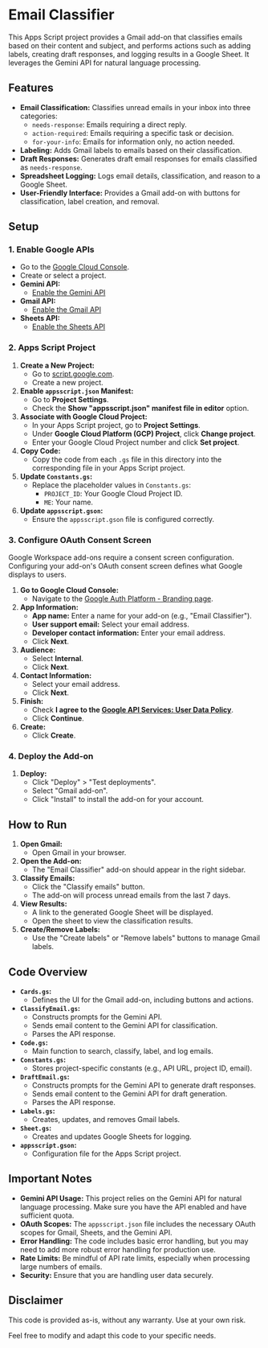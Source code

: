 # Email Classifier

This Apps Script project provides a Gmail add-on that classifies emails based on
their content and subject, and performs actions such as adding labels, creating
draft responses, and logging results in a Google Sheet. It leverages the Gemini
API for natural language processing.

## Features

*   **Email Classification:** Classifies unread emails in your inbox into three
    categories:
    *   `needs-response`: Emails requiring a direct reply.
    *   `action-required`: Emails requiring a specific task or decision.
    *   `for-your-info`: Emails for information only, no action needed.
*   **Labeling:** Adds Gmail labels to emails based on their classification.
*   **Draft Responses:** Generates draft email responses for emails classified
    as `needs-response`.
*   **Spreadsheet Logging:** Logs email details, classification, and reason to a
    Google Sheet.
*   **User-Friendly Interface:** Provides a Gmail add-on with buttons for
    classification, label creation, and removal.

## Setup

### 1. Enable Google APIs

*   Go to the [Google Cloud Console](https://console.cloud.google.com/).
*   Create or select a project.
*   **Gemini API:**
    *   [Enable the Gemini API](https://console.cloud.google.com/flows/enableapi?apiid=aiplatform.googleapis.com)
*   **Gmail API:**
    *   [Enable the Gmail API](https://console.cloud.google.com/flows/enableapi?apiid=gmail.googleapis.com)
*   **Sheets API:**
    *   [Enable the Sheets API](https://console.cloud.google.com/flows/enableapi?apiid=sheets.googleapis.com)

### 2. Apps Script Project

1.  **Create a New Project:**
    *   Go to [script.google.com](https://script.google.com).
    *   Create a new project.
1.  **Enable `appsscript.json` Manifest:**
    *   Go to **Project Settings**.
    *   Check the **Show "appsscript.json" manifest file in editor** option.
1.  **Associate with Google Cloud Project:**
    *   In your Apps Script project, go to **Project Settings**.
    *   Under **Google Cloud Platform (GCP) Project**, click **Change project**.
    *   Enter your Google Cloud Project number and click **Set project**.
1.  **Copy Code:**
    *   Copy the code from each `.gs` file in this directory into the
        corresponding file in your Apps Script project.
1.  **Update `Constants.gs`:**
    *   Replace the placeholder values in `Constants.gs`:
        *   `PROJECT_ID`: Your Google Cloud Project ID.
        *   `ME`: Your name.
1.  **Update `appsscript.gson`:**
    *   Ensure the `appsscript.gson` file is configured correctly.

### 3. Configure OAuth Consent Screen

Google Workspace add-ons require a consent screen configuration. Configuring
your add-on's OAuth consent screen defines what Google displays to users.

1.  **Go to Google Cloud Console:**
    *   Navigate to the [Google Auth Platform - Branding page](https://console.cloud.google.com/auth/branding).
1.  **App Information:**
    *   **App name:** Enter a name for your add-on (e.g., "Email Classifier").
    *   **User support email:** Select your email address.
    *   **Developer contact information:** Enter your email address.
    * Click **Next**.
1. **Audience:**
    *  Select **Internal**.
    * Click **Next**.
1. **Contact Information:**
    *   Select your email address.
    * Click **Next**.
1. **Finish:**
    *   Check **I agree to the [Google API Services: User Data Policy](https://developers.google.com/terms/api-services-user-data-policy)**.
    * Click **Continue**.
1. **Create:**
    * Click **Create**.

### 4. Deploy the Add-on

1.  **Deploy:**
    *   Click "Deploy" > "Test deployments".
    *   Select "Gmail add-on".
    *   Click "Install" to install the add-on for your account.

## How to Run

1.  **Open Gmail:**
    *   Open Gmail in your browser.
1.  **Open the Add-on:**
    *   The "Email Classifier" add-on should appear in the right sidebar.
1.  **Classify Emails:**
    *   Click the "Classify emails" button.
    *   The add-on will process unread emails from the last 7 days.
1.  **View Results:**
    *   A link to the generated Google Sheet will be displayed.
    *   Open the sheet to view the classification results.
1.  **Create/Remove Labels:**
    *   Use the "Create labels" or "Remove labels" buttons to manage Gmail labels.

## Code Overview

*   **`Cards.gs`:**
    *   Defines the UI for the Gmail add-on, including buttons and actions.
*   **`ClassifyEmail.gs`:**
    *   Constructs prompts for the Gemini API.
    *   Sends email content to the Gemini API for classification.
    *   Parses the API response.
*   **`Code.gs`:**
    *   Main function to search, classify, label, and log emails.
*   **`Constants.gs`:**
    *   Stores project-specific constants (e.g., API URL, project ID, email).
*   **`DraftEmail.gs`:**
    *   Constructs prompts for the Gemini API to generate draft responses.
    *   Sends email content to the Gemini API for draft generation.
    *   Parses the API response.
*   **`Labels.gs`:**
    *   Creates, updates, and removes Gmail labels.
*   **`Sheet.gs`:**
    *   Creates and updates Google Sheets for logging.
*   **`appsscript.gson`:**
    *   Configuration file for the Apps Script project.

## Important Notes

*   **Gemini API Usage:** This project relies on the Gemini API for natural
    language processing. Make sure you have the API enabled and have sufficient
    quota.
*   **OAuth Scopes:** The `appsscript.json` file includes the necessary OAuth
    scopes for Gmail, Sheets, and the Gemini API.
*   **Error Handling:** The code includes basic error handling, but you may need
    to add more robust error handling for production use.
*   **Rate Limits:** Be mindful of API rate limits, especially when processing
    large numbers of emails.
*   **Security:** Ensure that you are handling user data securely.

## Disclaimer

This code is provided as-is, without any warranty. Use at your own risk.

Feel free to modify and adapt this code to your specific needs.
